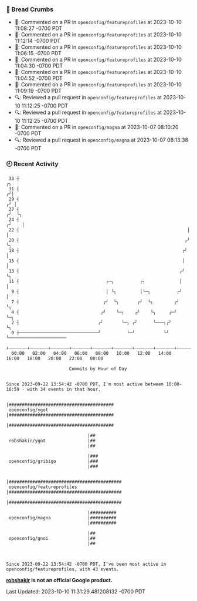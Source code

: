 ### 🍞 Bread Crumbs

 * 💬: Commented on a PR in  `openconfig/featureprofiles` at 2023-10-10 11:08:27 -0700 PDT
 * 💬: Commented on a PR in  `openconfig/featureprofiles` at 2023-10-10 11:12:14 -0700 PDT
 * 💬: Commented on a PR in  `openconfig/featureprofiles` at 2023-10-10 11:06:15 -0700 PDT
 * 💬: Commented on a PR in  `openconfig/featureprofiles` at 2023-10-10 11:04:30 -0700 PDT
 * 💬: Commented on a PR in  `openconfig/featureprofiles` at 2023-10-10 11:04:52 -0700 PDT
 * 💬: Commented on a PR in  `openconfig/featureprofiles` at 2023-10-10 11:09:19 -0700 PDT
 * 🔍: Reviewed a pull request in  `openconfig/featureprofiles` at 2023-10-10 11:12:25 -0700 PDT
 * 🔍: Reviewed a pull request in  `openconfig/featureprofiles` at 2023-10-10 11:12:25 -0700 PDT
 * 💬: Commented on a PR in  `openconfig/magna` at 2023-10-07 08:10:20 -0700 PDT
 * 🔍: Reviewed a pull request in  `openconfig/magna` at 2023-10-07 08:13:38 -0700 PDT

### 🕘 Recent Activity
```
 33 ┼                                                                    ╭╮
 31 ┤                                                                   ╭╯│
 29 ┤                                                                  ╭╯ │
 27 ┤                                                                 ╭╯  ╰╮
 24 ┤                                                                ╭╯    │
 22 ┤                                                                │     │
 20 ┤                                                               ╭╯     ╰╮
 18 ┤                                                              ╭╯       │
 15 ┤                                                              │        │
 13 ┤                                                             ╭╯        ╰╮
 11 ┤                                 ╭─╮          ╭╮             │          │
  9 ┤                                 │ ╰╮         │╰─╮          ╭╯          │
  7 ┤                                ╭╯  ╰╮       ╭╯  ╰╮        ╭╯           ╰╮
  4 ┤                               ╭╯    ╰─╮    ╭╯    ╰╮     ╭─╯             ╰─╮
  2 ┤                              ╭╯       ╰─╮ ╭╯      ╰───╮╭╯                 ╰╮
  0 ┼──────────────────────────────╯          ╰─╯           ╰╯                   ╰──────────────────────
    +───────+───────+───────+───────+───────+───────+───────+───────+───────+───────+───────+───────+────
  00:00   02:00   04:00   06:00   08:00   10:00   12:00   14:00   16:00   18:00   20:00   22:00   00:00   

						Commits by Hour of Day


Since 2023-09-22 13:54:42 -0700 PDT, I'm most active between 16:00-16:59 - with 34 events in that hour.

```



```
                               |########################################
 openconfig/ygot               |########################################
                               |########################################

                               |##
 robshakir/ygot                |##
                               |##

                               |###
 openconfig/gribigo            |###
                               |###

                               |###########################################
 openconfig/featureprofiles    |###########################################
                               |###########################################

                               |##########
 openconfig/magna              |##########
                               |##########

                               |##
 openconfig/gnoi               |##
                               |##



Since 2023-09-22 13:54:42 -0700 PDT, I've been most active in openconfig/featureprofiles, with 43 events.

```
**[robshakir](mailto:robjs@google.com) is not an official Google product.**  


Last Updated: 2023-10-10 11:31:29.481208132 -0700 PDT
